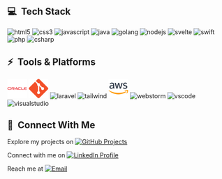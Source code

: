 <h2> 💻 &nbsp;Tech Stack</h2>
<p align="left">
<img src="https://cdn.jsdelivr.net/gh/devicons/devicon@latest/icons/html5/html5-original.svg" alt="html5" width="45" height="45"/>
<img src="https://cdn.jsdelivr.net/gh/devicons/devicon@latest/icons/css3/css3-original.svg" alt="css3" width="45" height="45"/>
<img src="https://cdn.jsdelivr.net/gh/devicons/devicon@latest/icons/javascript/javascript-original.svg" alt="javascript" width="45" height="45"/>
<img src="https://cdn.jsdelivr.net/gh/devicons/devicon@latest/icons/java/java-original.svg" alt="java" width="45" height="45"/>
<img src="https://cdn.jsdelivr.net/gh/devicons/devicon@latest/icons/go/go-original.svg" alt="golang" width="45" height="45"/>
<img src="https://cdn.jsdelivr.net/gh/devicons/devicon@latest/icons/nodejs/nodejs-original.svg" alt="nodejs" width="45" height="45"/>
<img src="https://cdn.jsdelivr.net/gh/devicons/devicon@latest/icons/svelte/svelte-original.svg" alt="svelte" width="45" height="45"/>
<img src="https://cdn.jsdelivr.net/gh/devicons/devicon@latest/icons/swift/swift-original.svg" alt="swift" width="45" height="45"/>
<img src="https://cdn.jsdelivr.net/gh/devicons/devicon@latest/icons/php/php-original.svg" alt="php" width="45" height="45"/>
<img src="https://cdn.jsdelivr.net/gh/devicons/devicon@latest/icons/csharp/csharp-original.svg" alt="csharp" width="45" height="45"/>
</p>

<h2> ⚡ &nbsp;Tools & Platforms</h2>
<p align="left">
<img src="https://raw.githubusercontent.com/devicons/devicon/master/icons/oracle/oracle-original.svg" alt="oracle" width="45" height="45"/>
<img src="https://raw.githubusercontent.com/devicons/devicon/master/icons/git/git-original.svg" alt="git" width="45" height="45"/>
<img src="https://cdn.worldvectorlogo.com/logos/laravel-2.svg" alt="laravel" width="45" height="45"/>
<img src="https://www.vectorlogo.zone/logos/tailwindcss/tailwindcss-icon.svg" alt="tailwind" width="45" height="45"/>
<img src="https://raw.githubusercontent.com/devicons/devicon/master/icons/amazonwebservices/amazonwebservices-original-wordmark.svg" alt="aws" width="45" height="45"/>
<img src="https://cdn.jsdelivr.net/gh/devicons/devicon@latest/icons/webstorm/webstorm-original.svg" alt="webstorm" width="45" height="45"/>
<img src="https://cdn.jsdelivr.net/gh/devicons/devicon@latest/icons/vscode/vscode-original.svg" alt="vscode" width="45" height="45"/>
<img src="https://cdn.jsdelivr.net/gh/devicons/devicon@latest/icons/visualstudio/visualstudio-original.svg" alt="visualstudio" width="45" height="45"/>
</p>

<h2> 🔗 &nbsp;Connect With Me</h2>
<p align="left">
Explore my projects on <a href="https://github.com/marymSalah/Projects" target="_blank"><img src="https://img.shields.io/badge/GitHub-Projects-181717?style=for-the-badge&logo=github&logoColor=white" alt="GitHub Projects" /></a>
  
Connect with me on <a href="https://www.linkedin.com/in/marymSalah" target="_blank"><img src="https://img.shields.io/badge/LinkedIn-marymSalah-0077B5?style=for-the-badge&logo=linkedin&logoColor=white" alt="LinkedIn Profile" /></a>

Reach me at <a href="mailto:Mrymsaleh03@gmail.com"><img src="https://img.shields.io/badge/Gmail-Mrymsaleh03-D14836?style=for-the-badge&logo=gmail&logoColor=white" alt="Email" /></a>
</p>

<!--
**marymSalah/marymSalah** is a ✨ *special* ✨ repository because its `README.md` (this file) appears on your GitHub profile.

Here are some ideas to get you started:
- 🔭 I'm currently working on an in-house project using Supabase, SvelteKit and Tailwind CSS
- 🌱 I'm currently pursuing a Bachelor's in ICT at Bahrain Polytechnic
- 👯 I'm looking to collaborate on innovative web development projects
- 💬 Ask me about Web Development, Laravel, SvelteKit, and Database Design
- 📫 How to reach me: Mrymsaleh03@gmail.com
- ⚡ Fun fact: I'm bilingual in Arabic and English!
-->
